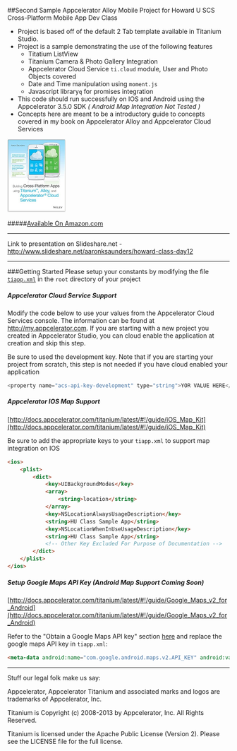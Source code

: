 ##Second Sample Appcelerator Alloy Mobile Project for Howard U SCS Cross-Platform Mobile App Dev Class

* Project is based off of the default 2 Tab template available in Titanium Studio.
* Project is a sample demonstrating the use of the following features
  * Titatium ListView
  * Titanium Camera & Photo Gallery Integration
  * Appcelerator Cloud Service `ti.cloud` module, User and Photo Objects covered
  * Date and Time manipulation using `moment.js`
  * Javascript library`q` for promises integration
* This code should run successfully on IOS and Android using the Appcelerator 3.5.0 SDK *( Android Map Integration Not Tested )* 
* Concepts here are meant to be a introductory guide to concepts covered in my book on Appcelerator Alloy and Appcelerator Cloud Services

![text](screens/small_book_cover.png)

#####[Available On Amazon.com](http://www.amazon.com/Building-Cross-Platform-Titanium-Appcelerator-Services/dp/1118673255)
____
Link to presentation on Slideshare.net - http://www.slideshare.net/aaronksaunders/howard-class-day12
____
###Getting Started
Please setup your constants by modifying the file [`tiapp.xml`](tiapp.xml) in the `root` directory of your project

##### Appcelerator Cloud Service Support
Modify the code below to use your values from the Appcelerator Cloud Services console. The information can be found at http://my.appcelerator.com. If you are starting with a new project you created in Appcelerator Studio, you can cloud enable the application at creation and skip this step.

Be sure to used the development key. Note that if you are starting your project from scratch, this step is not needed if you have cloud enabled your application

````Javascript
<property name="acs-api-key-development" type="string">YOR VALUE HERE</property>
````
##### Appcelerator IOS Map Support

[http://docs.appcelerator.com/titanium/latest/#!/guide/iOS_Map_Kit](http://docs.appcelerator.com/titanium/latest/#!/guide/iOS_Map_Kit)

Be sure to add the appropriate keys to your `tiapp.xml` to support map integration on IOS
````HTML
<ios>
    <plist>
        <dict>
            <key>UIBackgroundModes</key>
            <array>
                <string>location</string>
            </array>
            <key>NSLocationAlwaysUsageDescription</key>
            <string>HU Class Sample App</string>
            <key>NSLocationWhenInUseUsageDescription</key>
            <string>HU Class Sample App</string>
            <!-- Other Key Excluded For Purpose of Documentation -->
        </dict>
    </plist>
</ios>
````
##### Setup Google Maps API Key (Android Map Support Coming Soon)

[http://docs.appcelerator.com/titanium/latest/#!/guide/Google_Maps_v2_for_Android](http://docs.appcelerator.com/titanium/latest/#!/guide/Google_Maps_v2_for_Android)

Refer to the "Obtain a Google Maps API key" section [here](https://developers.google.com/maps/documentation/android/start#getting_the_google_maps_android_api_v2) and replace the google maps API key in `tiapp.xml`:

````HTML
<meta-data android:name="com.google.android.maps.v2.API_KEY" android:value="..."/>
````
----------------------------------
Stuff our legal folk make us say:

Appcelerator, Appcelerator Titanium and associated marks and logos are 
trademarks of Appcelerator, Inc. 

Titanium is Copyright (c) 2008-2013 by Appcelerator, Inc. All Rights Reserved.

Titanium is licensed under the Apache Public License (Version 2). Please
see the LICENSE file for the full license.

